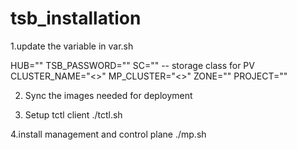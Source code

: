 # tsb_installation

1.update the variable in var.sh

HUB="<private registry>"
TSB_PASSWORD="<password>"
SC="<local-shared>"  -- storage class for PV 
CLUSTER_NAME="<<kubernetes cluster name>>"
MP_CLUSTER="<<tsb cluster name>>"
ZONE=""
PROJECT=""

2. Sync the images needed for deployment 

3. Setup tctl client
 ./tctl.sh

4.install management and control plane
  ./mp.sh
